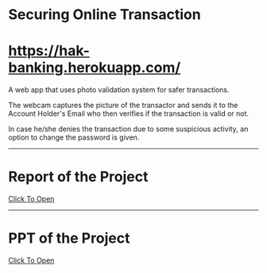 # Securing Online Transaction
# https://hak-banking.herokuapp.com/
A web app that uses photo validation system for safer transactions.
<p>The webcam captures the picture of the transactor and sends it to the Account Holder's Email who then verifies if the transaction is valid or not.</p>
<p>In case he/she denies the transaction due to some suspicious activity, an option to change the password is given.</p>
<hr>
<h1>Report of the Project</h1>
<a href="https://drive.google.com/file/d/1cerqKbW90ZNWSTztuvmkG4yoRUzNiWl2/view">Click To Open</a>
<hr>
<h1>PPT of the Project</h1>
<a href="https://www.canva.com/design/DAEssTW6YMk/-C6TNzwt86yFjSnYa6i8Zw/view?utm_content=DAEssTW6YMk&utm_campaign=designshare&utm_medium=link&utm_source=publishsharelink">Click To Open</a>
